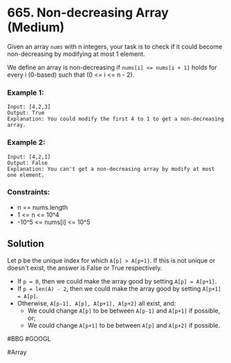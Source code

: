 # 665. Non-decreasing Array (Medium)

Given an array `nums` with n integers, your task is to check if it could become non-decreasing by modifying at most 1 element.

We define an array is non-decreasing if `nums[i] <= nums[i + 1]` holds for every i (0-based) such that (0 <= i <= n - 2).

### Example 1:

```
Input: [4,2,3]
Output: True
Explanation: You could modify the first 4 to 1 to get a non-decreasing array.
```

### Example 2:

```
Input: [4,2,1]
Output: False
Explanation: You can't get a non-decreasing array by modify at most one element.
```

### Constraints:

- n == nums.length
- 1 <= n <= 10^4
- -10^5 <= nums[i] <= 10^5

## Solution

Let p be the unique index for which `A[p] > A[p+1]`. If this is not unique or doesn't exist, the answer is False or True respectively.

- If `p = 0`, then we could make the array good by setting `A[p] = A[p+1]`.
- If `p = len(A) - 2`, then we could make the array good by setting `A[p+1] = A[p]`.
- Otherwise, `A[p-1], A[p], A[p+1], A[p+2]` all exist, and:
  - We could change `A[p]` to be between `A[p-1]` and `A[p+1]` if possible, or;
  - We could change `A[p+1]` to be between `A[p]` and `A[p+2]` if possible.

#BBG #GOOGL

#Array
